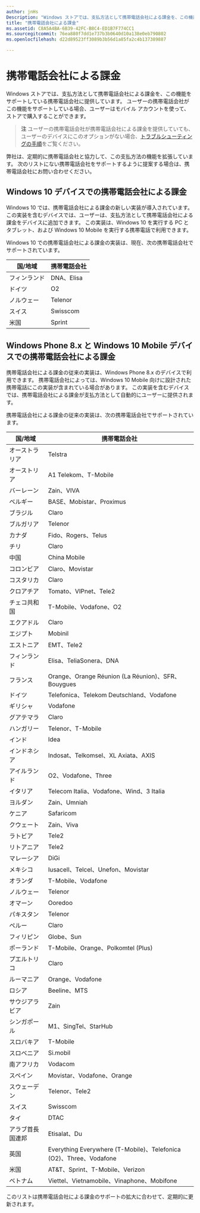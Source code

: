 ```yaml
---
author: jnHs
Description: "Windows ストアでは、支払方法として携帯電話会社による課金を、この機能をサポートしている携帯電話会社に提供しています。"
title: "携帯電話会社による課金"
ms.assetid: C8A5A4BA-6B39-42FC-B8C4-ED1B7F774CC1
ms.sourcegitcommit: 76ea880f7dd1e737b3b0640d10a138e0eb790802
ms.openlocfilehash: d22d89523ff3089b3b56d1a85fa2c4b137389887

---
```


# 携帯電話会社による課金


Windows ストアでは、支払方法として携帯電話会社による課金を、この機能をサポートしている携帯電話会社に提供しています。 ユーザーの携帯電話会社がこの機能をサポートしている場合、ユーザーはモバイル アカウントを使って、ストアで購入することができます。

> **注**  ユーザーの携帯電話会社が携帯電話会社による課金を提供していても、ユーザーのデバイスにこのオプションがない場合、[トラブルシューティングの手順](http://go.microsoft.com/fwlink/p/?LinkId=523993)をご覧ください。

 

弊社は、定期的に携帯電話会社と協力して、この支払方法の機能を拡張しています。 次のリストにない携帯電話会社をサポートするように提案する場合は、携帯電話会社にお問い合わせください。

## Windows 10 デバイスでの携帯電話会社による課金


Windows 10 では、携帯電話会社による課金の新しい実装が導入されています。 この実装を含むデバイスでは、ユーザーは、支払方法として携帯電話会社による課金をデバイスに追加できます。 この実装は、Windows 10 を実行する PC とタブレット、および Windows 10 Mobile を実行する携帯電話で利用できます。

Windows 10 での携帯電話会社による課金の実装は、現在、次の携帯電話会社でサポートされています。

| 国/地域 | 携帯電話会社 |
|----------------|------------------|
| フィンランド        | DNA、Elisa       |
| ドイツ        | O2               |
| ノルウェー         | Telenor          |
| スイス    | Swisscom         |
| 米国  | Sprint           |

 

## Windows Phone 8.x と Windows 10 Mobile デバイスでの携帯電話会社による課金


携帯電話会社による課金の従来の実装は、Windows Phone 8.x のデバイスで利用できます。 携帯電話会社によっては、Windows 10 Mobile 向けに設計された携帯電話にこの実装が含まれている場合があります。 この実装を含むデバイスでは、携帯電話会社による課金が支払方法として自動的にユーザーに提供されます。

携帯電話会社による課金の従来の実装は、次の携帯電話会社でサポートされています。

| 国/地域       | 携帯電話会社                                                   |
|----------------------|--------------------------------------------------------------------|
| オーストラリア            | Telstra                                                            |
| オーストリア              | A1 Telekom、T-Mobile                                               |
| バーレーン              | Zain、VIVA                                                         |
| ベルギー              | BASE、Mobistar、Proximus                                                     |
| ブラジル               | Claro                                                              |
| ブルガリア             | Telenor                                                            |
| カナダ               | Fido、Rogers、Telus                                                |
| チリ                | Claro                                                              |
| 中国                | China Mobile                                                       |
| コロンビア             | Claro、Movistar                                                    |
| コスタリカ           | Claro                                                              |
| クロアチア              | Tomato、VIPnet、Tele2                                              |
| チェコ共和国       | T-Mobile、Vodafone、O2                                             |
| エクアドル              | Claro                                                              |
| エジプト                | Mobinil                                                            |
| エストニア              | EMT、Tele2                                                         |
| フィンランド              | Elisa、TeliaSonera、DNA                                            |
| フランス               | Orange、Orange Réunion (La Réunion)、SFR、Bouygues                 |
| ドイツ              | Telefonica、Telekom Deutschland、Vodafone                          |
| ギリシャ               | Vodafone                                                           |
| グアテマラ            | Claro                                                              |
| ハンガリー              | Telenor、T-Mobile                                                  |
| インド                | Idea                                                               |
| インドネシア            | Indosat、Telkomsel、XL Axiata、AXIS                                |
| アイルランド              | O2、Vodafone、Three                                                      |
| イタリア                | Telecom Italia、Vodafone、Wind、3 Italia                           |
| ヨルダン               | Zain、Umniah                                                       |
| ケニア                | Safaricom                                                          |
| クウェート               | Zain、Viva                                                         |
| ラトビア               | Tele2                                                              |
| リトアニア            | Tele2                                                              |
| マレーシア             | DiGi                                                               |
| メキシコ               | Iusacell、Telcel、Unefon、Movistar                                 |
| オランダ          | T-Mobile、Vodafone                                                 |
| ノルウェー               | Telenor                                                            |
| オマーン                 | Ooredoo                                                            |
| パキスタン             | Telenor                                                            |
| ペルー                 | Claro                                                              |
| フィリピン          | Globe、Sun                                                         |
| ポーランド               | T-Mobile、Orange、Polkomtel (Plus)                                 |
| プエルトリコ          | Claro                                                              |
| ルーマニア              | Orange、Vodafone                                                   |
| ロシア               | Beeline、MTS                                                          |
| サウジアラビア         | Zain                                                               |
| シンガポール            | M1、SingTel、StarHub                                               |
| スロバキア             | T-Mobile                                                           |
| スロベニア             | Si.mobil                                                           |
| 南アフリカ         | Vodacom                                                            |
| スペイン                | Movistar、Vodafone、Orange                                         |
| スウェーデン               | Telenor、Tele2                                                     |
| スイス          | Swisscom                                                           |
| タイ             | DTAC                                                               |
| アラブ首長国連邦 | Etisalat、Du                                                       |
| 英国       | Everything Everywhere (T-Mobile)、Telefonica (O2)、Three、Vodafone |
| 米国        | AT&T、Sprint、T-Mobile、Verizon                                    |
| ベトナム              | Viettel、Vietnamobile、Vinaphone、Mobifone                         |

 

このリストは携帯電話会社による課金のサポートの拡大に合わせて、定期的に更新されます。

 

 







<!--HONumber=Jun16_HO4-->


